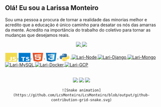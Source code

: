 
<!---
LcsMonteiro/LcsMonteiro is a ✨ special ✨ repository because its `README.md` (this file) appears on your GitHub profile.
You can click the Preview link to take a look at your changes.
--->

## Olá! Eu sou a Larissa Monteiro 

Sou uma pessoa a procura de tornar a realidade das minorias melhor e acredito que a educação é único caminho para desatar os nós das amarras da mente. Acredito na importância do trabalho do coletivo para tornar as mudanças que desejamos reais.
<br>
<div align="center">
  <a href="https://github.com/LcsMonteiro">
  <img height="180em" src="https://github-readme-stats.vercel.app/api?username=LcsMonteiro&show_icons=true&theme=jolly&include_all_commits=true&count_private=true"/>
  <img height="180em" src="https://github-readme-stats.vercel.app/api/top-langs/?username=LcsMonteiro&layout=compact&langs_count=7&theme=jolly"/>
</div>
<div style="display: inline_block"><br>
  <img align="center" alt="Lari-Js" height="30" width="40" src="https://raw.githubusercontent.com/devicons/devicon/master/icons/javascript/javascript-plain.svg">
  <img align="center" alt="Lari-Ts" height="30" width="40" src="https://raw.githubusercontent.com/devicons/devicon/master/icons/typescript/typescript-plain.svg">
  <img align="center" alt="Lari-HTML" height="30" width="40" src="https://raw.githubusercontent.com/devicons/devicon/master/icons/html5/html5-original.svg">
  <img align="center" alt="Lari-CSS" height="30" width="40" src="https://raw.githubusercontent.com/devicons/devicon/master/icons/css3/css3-original.svg">
  <img align="center" alt="Lari-Python" height="30" width="40" src="https://raw.githubusercontent.com/devicons/devicon/master/icons/python/python-original.svg">
  <img align="center" alt="Lari-Node" height="60" width="60" src="https://cdn.jsdelivr.net/gh/devicons/devicon/icons/nodejs/nodejs-original-wordmark.svg">
  <img align="center" alt="Lari-Django" height="60" width="60" src="https://cdn.jsdelivr.net/gh/devicons/devicon/icons/django/django-original.svg">
  <img align="center" alt="Lari-Mongo" height="40" width="50" src="https://cdn.jsdelivr.net/gh/devicons/devicon/icons/mongodb/mongodb-original-wordmark.svg">
  <img align="center" alt="Lari-MySQL" height="60" width="60" src="https://cdn.jsdelivr.net/gh/devicons/devicon/icons/mysql/mysql-original-wordmark.svg">
  <img align="center" alt="Lari-Docker" height="40" width="50" src="https://cdn.jsdelivr.net/gh/devicons/devicon/icons/docker/docker-original-wordmark.svg">
  <img align="center" alt="Lari-GCP" height="60" width="60" src="https://cdn.jsdelivr.net/gh/devicons/devicon/icons/googlecloud/googlecloud-original-wordmark.svg">
  
  </div>
  <br>
  <br>
  <div align= "center"> 
    <a href="https://www.instagram.com/eu.larimonteiro/" target="_blank"><img src="https://img.shields.io/badge/-Instagram-%23E4405F?style=for-the-badge&logo=instagram&logoColor=white" target="_blank"></a> 
    <a href = "mailto:lcsmonteiiro@gmail.com"><img src="https://img.shields.io/badge/-Gmail-%23333?style=for-the-badge&logo=gmail&logoColor=white" target="_blank"></a>
    <a href="https://www.linkedin.com/in/larissa-silva-monteiro/" target="_blank"><img src="https://img.shields.io/badge/-LinkedIn-%230077B5?style=for-the-badge&logo=linkedin&logoColor=white" target="_blank"></a>
    
  

    ![Snake animation](https://github.com/LcsMonteiro/LcsMonteiro/blob/output/github-contribution-grid-snake.svg)

  </div>
